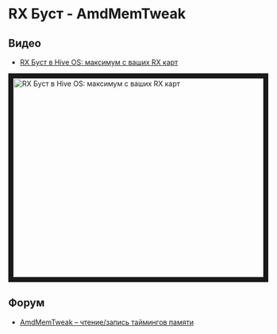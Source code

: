 # RX Буст - AmdMemTweak

## Видео
- <a href="https://www.youtube.com/watch?v=0zJsU07Lgvc">RX Буст в Hive OS: максимум с ваших RX карт</a>

<a href="http://www.youtube.com/watch?feature=player_embedded&v=0zJsU07Lgvc
" target="_blank"><img src="http://img.youtube.com/vi/0zJsU07Lgvc/0.jpg"
alt="RX Буст в Hive OS: максимум с ваших RX карт" width="630" height="400" border="10" /></a>

## Форум
- <a href="https://forum.hiveos.farm/t/amdmemtweak-read-write-mem-timings/12013">AmdMemTweak – чтение/запись таймингов памяти</a>
